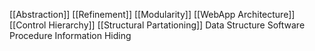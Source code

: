 [[Abstraction]]
[[Refinement]]
[[Modularity]]
[[WebApp Architecture]]
[[Control Hierarchy]]
[[Structural Partationing]]
Data Structure
Software Procedure
Information Hiding